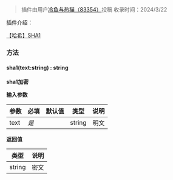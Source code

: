 > 插件由用户[冷鱼与热猫（83354）](https://dao3.fun/profile/83354)投稿
> 收录时间：2024/3/22

插件介绍：

[【哈希】SHA1](https://www.yuque.com/box3lab/doc/gc0s44rqug9419o8?view=doc_embed)

### 

### 方法

#### sha1(text:string) : string
**sha1加密**

**输入参数**

| **参数** | **必填** | **默认值** | **类型** | **说明** |
| --- | --- | --- | --- | --- |
| text | _是_ | | string | 明文 |

**返回值**

| **类型** | **说明** |
| --- | --- |
| string | 密文 |

